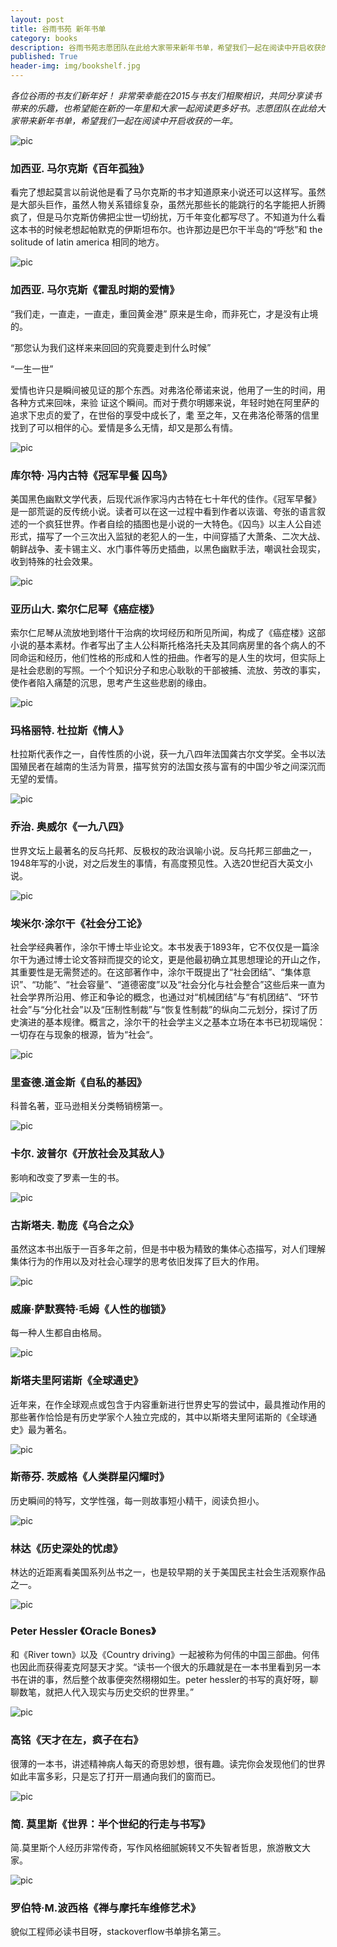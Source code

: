 ```yaml
---
layout: post
title: 谷雨书苑 新年书单 
category: books 
description: 谷雨书苑志愿团队在此给大家带来新年书单，希望我们一起在阅读中开启收获的一年。
published: True
header-img: img/bookshelf.jpg 
---
```


*各位谷雨的书友们新年好！ 非常荣幸能在2015与书友们相聚相识，共同分享读书带来的乐趣，也希望能在新的一年里和大家一起阅读更多好书。志愿团队在此给大家带来新年书单，希望我们一起在阅读中开启收获的一年。*


![pic](http://mmbiz.qpic.cn/mmbiz/06kiaG5phJsuG1ErO6MicK3JNkzvpxYibJic5EkgUuBvLibtqLJwxkkeC3w8ZQx1VWibBTUKoDWtmNAgLugnSkVYGApw/640?wx_fmt=jpeg&wxfrom=5&wx_lazy=1)

###  加西亚. 马尔克斯《百年孤独》

看完了想起莫言以前说他是看了马尔克斯的书才知道原来小说还可以这样写。虽然是大部头巨作，虽然人物关系错综复杂，虽然光那些长的能跳行的名字能把人折腾疯了，但是马尔克斯仿佛把尘世一切纷扰，万千年变化都写尽了。不知道为什么看这本书的时候老想起帕默克的伊斯坦布尔。也许那边是巴尔干半岛的“呼愁”和 the solitude of latin america 相同的地方。


![pic](http://mmbiz.qpic.cn/mmbiz/06kiaG5phJsuG1ErO6MicK3JNkzvpxYibJicZZs4nlaicTPiaxUNxic0x7ao6Lia11JOcYpZstib0jaPrpu5pO4S1bQ6VCg/640?wx_fmt=jpeg&wxfrom=5&wx_lazy=1)

###  加西亚. 马尔克斯《霍乱时期的爱情》

 “我们走，一直走，一直走，重回黄金港” 原来是生命，而非死亡，才是没有止境的。

 “那您认为我们这样来来回回的究竟要走到什么时候” 

 “一生一世”

爱情也许只是瞬间被见证的那个东西。对弗洛伦蒂诺来说，他用了一生的时间，用各种方式来回味，来验 证这个瞬间。而对于费尔明娜来说，年轻时她在阿里萨的追求下忠贞的爱了，在世俗的享受中成长了，耄 至之年，又在弗洛伦蒂落的信里找到了可以相伴的心。爱情是多么无情，却又是那么有情。


![pic](http://mmbiz.qpic.cn/mmbiz/06kiaG5phJsuG1ErO6MicK3JNkzvpxYibJicQbAfUZqkuzjsUu0XFVsDJDvKXcbsRg0OQaC69IObg8YyxzMoia0Oibfw/640?wx_fmt=jpeg&wxfrom=5&wx_lazy=1)

###  库尔特· 冯内古特《冠军早餐 囚鸟》

美国黑色幽默文学代表，后现代派作家冯内古特在七十年代的佳作。《冠军早餐》是一部荒诞的反传统小说。读者可以在这一过程中看到作者以诙谐、夸张的语言叙述的一个疯狂世界。作者自绘的插图也是小说的一大特色。《囚鸟》以主人公自述形式，描写了一个三次出入监狱的老犯人的一生，中间穿插了大萧条、二次大战、朝鲜战争、麦卡锡主义、水门事件等历史插曲，以黑色幽默手法，嘲讽社会现实，收到特殊的社会效果。


![pic](http://mmbiz.qpic.cn/mmbiz/06kiaG5phJsuG1ErO6MicK3JNkzvpxYibJicWJwKm6MgH0ePibegsQmz1yvDA1KyBCcx2VK8jVRg677T37ygvHsuXDg/640?wx_fmt=jpeg&wxfrom=5&wx_lazy=1)

###  亚历山大. 索尔仁尼琴《癌症楼》

索尔仁尼琴从流放地到塔什干治病的坎坷经历和所见所闻，构成了《癌症楼》这部小说的基本素材。作者写出了主人公科斯托格洛托夫及其同病房里的各个病人的不同命运和经历，他们性格的形成和人性的扭曲。作者写的是人生的坎坷，但实际上是社会悲剧的写照。一个个知识分子和忠心耿耿的干部被捕、流放、劳改的事实，使作者陷入痛楚的沉思，思考产生这些悲剧的缘由。


![pic](http://mmbiz.qpic.cn/mmbiz/06kiaG5phJsuG1ErO6MicK3JNkzvpxYibJicIHsMzzY3yhoqhjmyB9VhpFuS6iccUkbwb3x1cRlV9olAJ9l8EhDzZyg/640?wx_fmt=jpeg&wxfrom=5&wx_lazy=1)

###  玛格丽特. 杜拉斯《情人》

杜拉斯代表作之一，自传性质的小说，获一九八四年法国龚古尔文学奖。全书以法国殖民者在越南的生活为背景，描写贫穷的法国女孩与富有的中国少爷之间深沉而无望的爱情。


![pic](http://mmbiz.qpic.cn/mmbiz/06kiaG5phJsuG1ErO6MicK3JNkzvpxYibJic2DlYfbRUEC5GRJQzlF7q40AHz1Y0r1KWclr189RZrB5S9jiaJeG6zLQ/640?wx_fmt=jpeg&wxfrom=5&wx_lazy=1)

###  乔治. 奥威尔《一九八四》

世界文坛上最著名的反乌托邦、反极权的政治讽喻小说。反乌托邦三部曲之一，1948年写的小说，对之后发生的事情，有高度预见性。入选20世纪百大英文小说。


![pic](http://mmbiz.qpic.cn/mmbiz/06kiaG5phJsuG1ErO6MicK3JNkzvpxYibJicRViapSwBEb9aHwpbSHSV8ZxEn9olSWCkauqia6daiaQLSrRMPs741ts2g/640?wx_fmt=jpeg&wxfrom=5&wx_lazy=1)

###  埃米尔·涂尔干《社会分工论》

社会学经典著作，涂尔干博士毕业论文。本书发表于1893年，它不仅仅是一篇涂尔干为通过博士论文答辩而提交的论文，更是他最初确立其思想理论的开山之作，其重要性是无需赘述的。在这部著作中，涂尔干既提出了“社会团结”、“集体意识”、“功能”、“社会容量”、“道德密度”以及“社会分化与社会整合”这些后来一直为社会学界所沿用、修正和争论的概念，也通过对“机械团结”与“有机团结”、“环节社会”与“分化社会”以及“压制性制裁”与“恢复性制裁”的纵向二元划分，探讨了历史演进的基本规律。概言之，涂尔干的社会学主义之基本立场在本书已初现端倪：一切存在与现象的根源，皆为“社会“。


![pic](http://mmbiz.qpic.cn/mmbiz/06kiaG5phJsuG1ErO6MicK3JNkzvpxYibJic0FOMoC9cl8xf1nVyWvbpQnkyKqW6dATKTnlIuB95EDhUD6qF154PPQ/640?wx_fmt=jpeg&wxfrom=5&wx_lazy=1)

###  里查德.道金斯《自私的基因》

科普名著，亚马逊相关分类畅销榜第一。


![pic](http://mmbiz.qpic.cn/mmbiz/06kiaG5phJsuG1ErO6MicK3JNkzvpxYibJic0qTbu1AB8icUiatzD13M8NL5Sw8qlKaU2yMGB0XYChpVxBNUpXHS7CgQ/640?wx_fmt=jpeg&wxfrom=5&wx_lazy=1)

###  卡尔. 波普尔《开放社会及其敌人》

影响和改变了罗素一生的书。

![pic](http://mmbiz.qpic.cn/mmbiz/06kiaG5phJsuG1ErO6MicK3JNkzvpxYibJicickGyBmqiclCzX5o2MAYqZe0bwBhkDZuWicmqezvoXLrzqS63libFm93wg/640?wx_fmt=jpeg&wxfrom=5&wx_lazy=1)

###   古斯塔夫. 勒庞《乌合之众》

虽然这本书出版于一百多年之前，但是书中极为精致的集体心态描写，对人们理解集体行为的作用以及对社会心理学的思考依旧发挥了巨大的作用。


![pic](http://mmbiz.qpic.cn/mmbiz/06kiaG5phJsuG1ErO6MicK3JNkzvpxYibJicj22WbtRiaDHvSHw2jhuzIzicF0O8O0ibojcwKlOAIe3yYfAHNicXCRUiaZQ/640?wx_fmt=jpeg&wxfrom=5&wx_lazy=1)

###   威廉·萨默赛特·毛姆《人性的枷锁》

每一种人生都自由格局。


![pic](http://mmbiz.qpic.cn/mmbiz/06kiaG5phJsuG1ErO6MicK3JNkzvpxYibJicIzWSiabEB2wV6swGcvzbKTt0gRribSY8Mia9EjDQMSBFyRGZlWIlmnQwA/640?wx_fmt=jpeg&wxfrom=5&wx_lazy=1)

###   斯塔夫里阿诺斯《全球通史》

近年来，在作全球观点或包含于内容重新进行世界史写的尝试中，最具推动作用的那些著作恰恰是有历史学家个人独立完成的，其中以斯塔夫里阿诺斯的《全球通史》最为著名。


![pic](http://mmbiz.qpic.cn/mmbiz/06kiaG5phJsuG1ErO6MicK3JNkzvpxYibJicANjYgks9yuAW6dTISBEc0ppbnoViaqGajaOOqPQlwf6UyQRdQiag97Eg/640?wx_fmt=jpeg&wxfrom=5&wx_lazy=1)

###   斯蒂芬. 茨威格《人类群星闪耀时》

历史瞬间的特写，文学性强，每一则故事短小精干，阅读负担小。


![pic](http://mmbiz.qpic.cn/mmbiz/06kiaG5phJsuG1ErO6MicK3JNkzvpxYibJicOImDUPh8paG7eZmYgg4ClntW6icF0bwm5LqhqwWgyhstl4DvnIvY6Jg/640?wx_fmt=jpeg&wxfrom=5&wx_lazy=1)

###   林达《历史深处的忧虑》

林达的近距离看美国系列丛书之一，也是较早期的关于美国民主社会生活观察作品之一。

![pic](http://mmbiz.qpic.cn/mmbiz/06kiaG5phJsuG1ErO6MicK3JNkzvpxYibJicc0tba3277s601O6g1FBCEKGONDoK37PXnYLMd1Eusce306LCicLUoNA/640?wx_fmt=jpeg&wxfrom=5&wx_lazy=1)

###   Peter Hessler 《Oracle Bones》

和《River town》以及《Country driving》一起被称为何伟的中国三部曲。何伟也因此而获得麦克阿瑟天才奖。“读书一个很大的乐趣就是在一本书里看到另一本书在讲的事，然后整个故事便突然栩栩如生。peter hessler的书写的真好呀，聊聊数笔，就把人代入现实与历史交织的世界里。”


![pic](http://mmbiz.qpic.cn/mmbiz/06kiaG5phJsuG1ErO6MicK3JNkzvpxYibJic8nibukvJYESOicAmzQEh5iccP3oblU0coxUiaL8pv30LfH6DuIvIhYianXA/640?wx_fmt=jpeg&wxfrom=5&wx_lazy=1)

###   高铭《天才在左，疯子在右》

很薄的一本书，讲述精神病人每天的奇思妙想，很有趣。读完你会发现他们的世界如此丰富多彩，只是忘了打开一扇通向我们的窗而已。


![pic](http://mmbiz.qpic.cn/mmbiz/06kiaG5phJsuG1ErO6MicK3JNkzvpxYibJicxbSR8m2w9CH4sWR1GJSjfyWSEHEicq6EiaHk7yyDwxPJ8khITib1ltUFw/640?wx_fmt=jpeg&wxfrom=5&wx_lazy=1)

###   简. 莫里斯《世界：半个世纪的行走与书写》

简.莫里斯个人经历非常传奇，写作风格细腻婉转又不失智者哲思，旅游散文大家。


![pic](http://mmbiz.qpic.cn/mmbiz/06kiaG5phJsuG1ErO6MicK3JNkzvpxYibJic0DCsIYh3KBFGzX2VDoLBFRR2pH9t5P8DtRt9IQOiaqw1AgqmXmnpCZA/640?wx_fmt=jpeg&wxfrom=5&wx_lazy=1)

###   罗伯特·M.波西格《禅与摩托车维修艺术》

貌似工程师必读书目呀，stackoverflow书单排名第三。


[谷雨书苑]:    http://valleyrain.org  "谷雨书苑"
